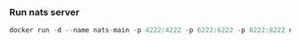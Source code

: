 ### Run nats server

```js
docker run -d --name nats-main -p 4222:4222 -p 6222:6222 -p 8222:8222 nats -js -m 8222
```

